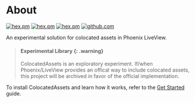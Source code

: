 # About

[![hex.pm](https://img.shields.io/hexpm/l/colocated_assets.svg)](https://hex.pm/packages/colocated_assets)
[![hex.pm](https://img.shields.io/hexpm/v/colocated_assets.svg)](https://hex.pm/packages/colocated_assets)
[![hex.pm](https://img.shields.io/hexpm/dt/colocated_assets.svg)](https://hex.pm/packages/colocated_assets)
[![github.com](https://img.shields.io/github/last-commit/frankdugan3/colocated_assets.svg)](https://github.com/frankdugan3/colocated_assets)

An experimental solution for colocated assets in Phoenix LiveView.

> #### Experimental Library {: .warning}
>
> ColocatedAssets is an exploratory experiment. If/when Phoenix/LiveView provides an offical way to include colocated assets, this project will be archived in favor of the official implementation.

To install ColocatedAssets and learn how it works, refer to the [Get Started](get-started.html) guide.
